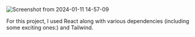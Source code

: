 ![Screenshot from 2024-01-11 14-57-09](https://github.com/DaveMorin35/lebenslauf/assets/97618234/ff1bbf7d-b535-44f5-98b8-4f0b5f202e54)

For this project, I used React along with various dependencies (including some exciting ones:) and Tailwind.


